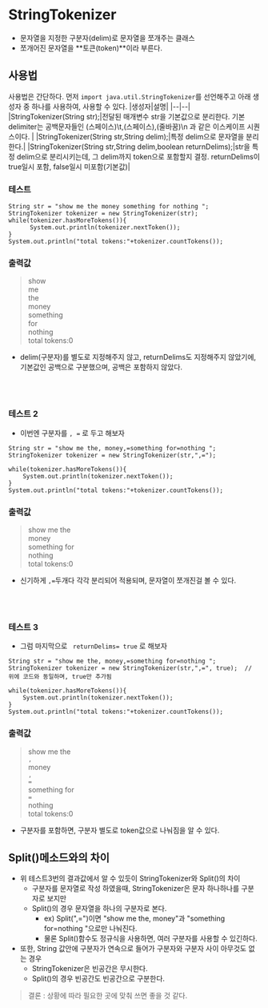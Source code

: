 # StringTokenizer
- 문자열을 지정한 구분자(delim)로 문자열을 쪼개주는 클래스
- 쪼개어진 문자열을 **토큰(token)**이라 부른다. 


## 사용법 

사용법은 간단하다. 먼저 `import java.util.StringTokenizer`를 선언해주고
아래 생성자 중 하나를 사용하여, 사용할 수 있다. 
|생성자|설명|
|--|--|
|StringTokenizer(String str);|전달된 매개변수 str을 기본값으로 분리한다. 기본 delimiter는 공백문자들인 (스페이스)\t,(스페이스),(줄바꿈)\n 과 같은 이스케이프 시퀀스이다. |
|StringTokenizer(String str,String delim);|특정 delim으로 문자열을 분리한다.|
|StringTokenizer(String str,String delim,boolean returnDelims);|str을 특정 delim으로 분리시키는데, 그 delim까지 token으로 포함할지 결정. returnDelims이 true일시 포함, false일시 미포함(기본값)|


### 테스트 
```
String str = "show me the money something for nothing ";
StringTokenizer tokenizer = new StringTokenizer(str);
while(tokenizer.hasMoreTokens()){
      System.out.println(tokenizer.nextToken());
}
System.out.println("total tokens:"+tokenizer.countTokens());
```

### 출력값
> show   
> me   
> the  
> money  
> something  
> for  
> nothing  
> total tokens:0  
 - delim(구분자)를 별도로 지정해주지 않고, returnDelims도 지정해주지 않았기에, 기본값인 공백으로 구분했으며, 공백은 포함하지 않았다. 

<br></br>

### 테스트 2 
- 이번엔 구분자를 `, =` 로 두고 해보자
```
String str = "show me the, money,=something for=nothing ";
StringTokenizer tokenizer = new StringTokenizer(str,",=");

while(tokenizer.hasMoreTokens()){
    System.out.println(tokenizer.nextToken());
}
System.out.println("total tokens:"+tokenizer.countTokens());
```
### 출력값
> show me the  
> money  
> something for  
> nothing   
> total tokens:0  

- 신기하게 `,=`두개다 각각 분리되어 적용되며, 문자열이 쪼개진걸 볼 수 있다.

<br></br>

### 테스트 3 
- 그럼 마지막으로 ` returnDelims= true` 로 해보자
```
String str = "show me the, money,=something for=nothing ";
StringTokenizer tokenizer = new StringTokenizer(str,",=", true);  // 위에 코드와 동일하며, true만 추가됨 

while(tokenizer.hasMoreTokens()){
    System.out.println(tokenizer.nextToken());
}
System.out.println("total tokens:"+tokenizer.countTokens());
```

### 출력값 

>  show me the   
>  `,`   
>  money   
>  `,`   
>  `=`  
>  something for   
>  `=`   
>  nothing    
>  total tokens:0   

- 구분자를 포함하면, 구분자 별도로 token값으로 나눠짐을 알 수 있다.

## Split()메소드와의 차이 
- 위 테스트3번의 결과값에서 알 수 있듯이 StringTokenizer와 Split()의 차이  
    - 구분자를 문자열로 작성 하였을때, StringTokenizer은 문자 하나하나를 구분자로 보지만   
    - Split()의 경우 문자열을 하나의 구분자로 본다.  
        - ex) Split(",=")이면  "show me the, money"과 "something for=nothing "으로만 나눠진다.  
        - 물론 Split()함수도 정규식을 사용하면, 여러 구분자를 사용할 수 있긴하다.  
- 또한, String 값안에 구분자가 연속으로 들어가 구분자와 구분자 사이 아무것도 없는 경우 
    - StringTokenizer은 빈공간은 무시한다.
    - Split()의 경우 빈공간도 빈공간으로 구분한다.

> 결론 : 상황에 따라 필요한 곳에 맞춰 쓰면 좋을 것 같다. 

